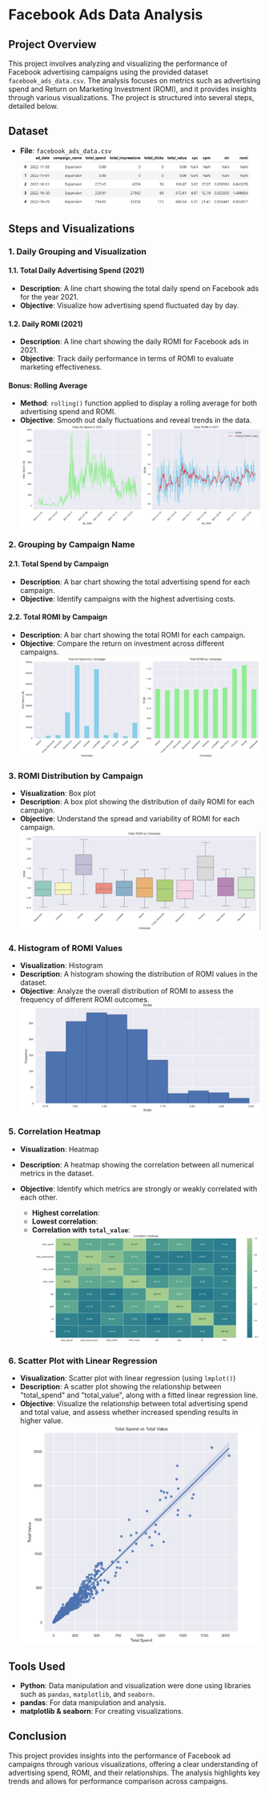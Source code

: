 # Facebook Ads Data Analysis

## Project Overview
This project involves analyzing and visualizing the performance of Facebook advertising campaigns using the provided dataset `facebook_ads_data.csv`. The analysis focuses on metrics such as advertising spend and Return on Marketing Investment (ROMI), and it provides insights through various visualizations. The project is structured into several steps, detailed below.

## Dataset
- **File**: `facebook_ads_data.csv`
  ![Table Overview](table.jpg)

## Steps and Visualizations

### 1. Daily Grouping and Visualization

#### 1.1. Total Daily Advertising Spend (2021)
- **Description**: A line chart showing the total daily spend on Facebook ads for the year 2021.
- **Objective**: Visualize how advertising spend fluctuated day by day.
  
#### 1.2. Daily ROMI (2021)
- **Description**: A line chart showing the daily ROMI for Facebook ads in 2021.
- **Objective**: Track daily performance in terms of ROMI to evaluate marketing effectiveness.

#### Bonus: Rolling Average
- **Method**: `rolling()` function applied to display a rolling average for both advertising spend and ROMI.
- **Objective**: Smooth out daily fluctuations and reveal trends in the data.
  ![Spend and ROMI Rolling Average](spend_on_advertising_ROMI.jpg)

### 2. Grouping by Campaign Name

#### 2.1. Total Spend by Campaign
- **Description**: A bar chart showing the total advertising spend for each campaign.
- **Objective**: Identify campaigns with the highest advertising costs.
  
#### 2.2. Total ROMI by Campaign
- **Description**: A bar chart showing the total ROMI for each campaign.
- **Objective**: Compare the return on investment across different campaigns.
  ![Spend and ROMI by Campaign](spend_on_advertising_ROMI_by_compaing.jpg)

### 3. ROMI Distribution by Campaign
- **Visualization**: Box plot
- **Description**: A box plot showing the distribution of daily ROMI for each campaign.
- **Objective**: Understand the spread and variability of ROMI for each campaign.
  ![Daily ROMI by Campaign](daily_ROMI_by_compaing.jpg)

### 4. Histogram of ROMI Values
- **Visualization**: Histogram
- **Description**: A histogram showing the distribution of ROMI values in the dataset.
- **Objective**: Analyze the overall distribution of ROMI to assess the frequency of different ROMI outcomes.
  ![ROMI Distribution](ROMI.jpg)

### 5. Correlation Heatmap
- **Visualization**: Heatmap
- **Description**: A heatmap showing the correlation between all numerical metrics in the dataset.
- **Objective**: Identify which metrics are strongly or weakly correlated with each other.
  
  - **Highest correlation**: 
  - **Lowest correlation**: 
  - **Correlation with `total_value`**: 
    ![Correlation Heatmap](correlationjpg.jpg)

### 6. Scatter Plot with Linear Regression
- **Visualization**: Scatter plot with linear regression (using `lmplot()`)
- **Description**: A scatter plot showing the relationship between "total_spend" and "total_value", along with a fitted linear regression line.
- **Objective**: Visualize the relationship between total advertising spend and total value, and assess whether increased spending results in higher value.
  ![Value and Spend Relationship](value_spend.jpg)

## Tools Used
- **Python**: Data manipulation and visualization were done using libraries such as `pandas`, `matplotlib`, and `seaborn`.
- **pandas**: For data manipulation and analysis.
- **matplotlib & seaborn**: For creating visualizations.

## Conclusion
This project provides insights into the performance of Facebook ad campaigns through various visualizations, offering a clear understanding of advertising spend, ROMI, and their relationships. The analysis highlights key trends and allows for performance comparison across campaigns.
